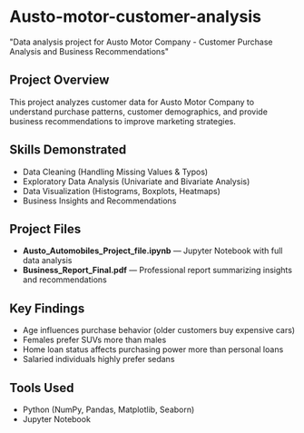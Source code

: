 # Austo-motor-customer-analysis
"Data analysis project for Austo Motor Company - Customer Purchase Analysis and Business Recommendations"
## Project Overview
This project analyzes customer data for Austo Motor Company to understand purchase patterns, customer demographics, and provide business recommendations to improve marketing strategies.

## Skills Demonstrated
- Data Cleaning (Handling Missing Values & Typos)
- Exploratory Data Analysis (Univariate and Bivariate Analysis)
- Data Visualization (Histograms, Boxplots, Heatmaps)
- Business Insights and Recommendations

## Project Files
- **Austo_Automobiles_Project_file.ipynb** — Jupyter Notebook with full data analysis
- **Business_Report_Final.pdf** — Professional report summarizing insights and recommendations

## Key Findings
- Age influences purchase behavior (older customers buy expensive cars)
- Females prefer SUVs more than males
- Home loan status affects purchasing power more than personal loans
- Salaried individuals highly prefer sedans

## Tools Used
- Python (NumPy, Pandas, Matplotlib, Seaborn)
- Jupyter Notebook
